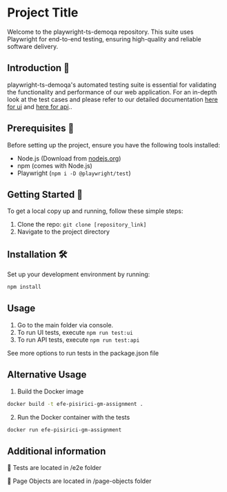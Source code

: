 # Project Title

Welcome to the playwright-ts-demoqa repository. This suite uses Playwright for end-to-end testing, ensuring high-quality and reliable software delivery.

## Introduction 📘

playwright-ts-demoqa's automated testing suite is essential for validating the functionality and performance of our web application. For an in-depth look at the test cases and please refer to our detailed documentation [here for ui](e2e\ui\UITestScenariosDescription.md) and  [here for api](e2e\api\APITestScenariosDescription.md)..

## Prerequisites 🚀

Before setting up the project, ensure you have the following tools installed:

- Node.js (Download from [nodejs.org](https://nodejs.org/))
- npm (comes with Node.js)
- Playwright (`npm i -D @playwright/test`)

## Getting Started 🌟

To get a local copy up and running, follow these simple steps:

1. Clone the repo: `git clone [repository_link]`
2. Navigate to the project directory

## Installation 🛠️

Set up your development environment by running:

```bash
npm install
```

## Usage
1. Go to the main folder via console.
2. To run UI tests, execute `npm run test:ui`
3. To run API tests, execute `npm run test:api`

See more options to run tests in the package.json file
## Alternative Usage 
1. Build the Docker image
```bash
docker build -t efe-pisirici-gm-assignment .
```
2. Run the Docker container with the tests
```bash
docker run efe-pisirici-gm-assignment
```
## Additional information 

📁 Tests are located in /e2e folder

📁 Page Objects are located in /page-objects folder

